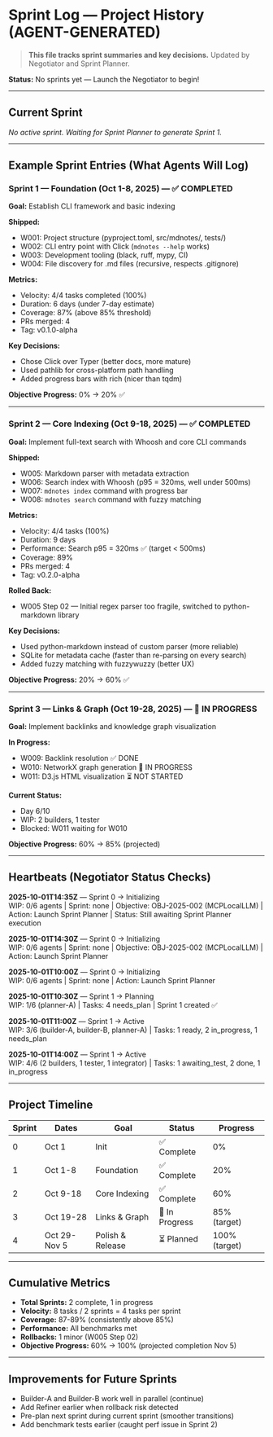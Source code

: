 # Sprint Log — Project History (AGENT-GENERATED)

> **This file tracks sprint summaries and key decisions.** Updated by Negotiator and Sprint Planner.

**Status:** No sprints yet — Launch the Negotiator to begin!

---

## Current Sprint
*No active sprint. Waiting for Sprint Planner to generate Sprint 1.*

---

## Example Sprint Entries (What Agents Will Log)

### Sprint 1 — Foundation (Oct 1-8, 2025) — ✅ COMPLETED
**Goal:** Establish CLI framework and basic indexing

**Shipped:**
- W001: Project structure (pyproject.toml, src/mdnotes/, tests/)
- W002: CLI entry point with Click (`mdnotes --help` works)
- W003: Development tooling (black, ruff, mypy, CI)
- W004: File discovery for .md files (recursive, respects .gitignore)

**Metrics:**
- Velocity: 4/4 tasks completed (100%)
- Duration: 6 days (under 7-day estimate)
- Coverage: 87% (above 85% threshold)
- PRs merged: 4
- Tag: v0.1.0-alpha

**Key Decisions:**
- Chose Click over Typer (better docs, more mature)
- Used pathlib for cross-platform path handling
- Added progress bars with rich (nicer than tqdm)

**Objective Progress:** 0% → 20% ✅

---

### Sprint 2 — Core Indexing (Oct 9-18, 2025) — ✅ COMPLETED
**Goal:** Implement full-text search with Whoosh and core CLI commands

**Shipped:**
- W005: Markdown parser with metadata extraction
- W006: Search index with Whoosh (p95 = 320ms, well under 500ms)
- W007: `mdnotes index` command with progress bar
- W008: `mdnotes search` command with fuzzy matching

**Metrics:**
- Velocity: 4/4 tasks (100%)
- Duration: 9 days
- Performance: Search p95 = 320ms ✅ (target < 500ms)
- Coverage: 89%
- PRs merged: 4
- Tag: v0.2.0-alpha

**Rolled Back:**
- W005 Step 02 — Initial regex parser too fragile, switched to python-markdown library

**Key Decisions:**
- Used python-markdown instead of custom parser (more reliable)
- SQLite for metadata cache (faster than re-parsing on every search)
- Added fuzzy matching with fuzzywuzzy (better UX)

**Objective Progress:** 20% → 60% ✅

---

### Sprint 3 — Links & Graph (Oct 19-28, 2025) — 🚧 IN PROGRESS
**Goal:** Implement backlinks and knowledge graph visualization

**In Progress:**
- W009: Backlink resolution ✅ DONE
- W010: NetworkX graph generation 🚧 IN PROGRESS
- W011: D3.js HTML visualization ⏳ NOT STARTED

**Current Status:**
- Day 6/10
- WIP: 2 builders, 1 tester
- Blocked: W011 waiting for W010

**Objective Progress:** 60% → 85% (projected)

---

## Heartbeats (Negotiator Status Checks)

**2025-10-01T14:35Z** — Sprint 0 → Initializing  
WIP: 0/6 agents | Sprint: none | Objective: OBJ-2025-002 (MCPLocalLLM) | Action: Launch Sprint Planner | Status: Still awaiting Sprint Planner execution

**2025-10-01T14:30Z** — Sprint 0 → Initializing  
WIP: 0/6 agents | Sprint: none | Objective: OBJ-2025-002 (MCPLocalLLM) | Action: Launch Sprint Planner

**2025-10-01T10:00Z** — Sprint 0 → Initializing  
WIP: 0/6 agents | Sprint: none | Action: Launch Sprint Planner

**2025-10-01T10:30Z** — Sprint 1 → Planning  
WIP: 1/6 (planner-A) | Tasks: 4 needs_plan | Sprint 1 created ✅

**2025-10-01T11:00Z** — Sprint 1 → Active  
WIP: 3/6 (builder-A, builder-B, planner-A) | Tasks: 1 ready, 2 in_progress, 1 needs_plan

**2025-10-01T14:00Z** — Sprint 1 → Active  
WIP: 4/6 (2 builders, 1 tester, 1 integrator) | Tasks: 1 awaiting_test, 2 done, 1 in_progress

---

## Project Timeline

| Sprint | Dates | Goal | Status | Progress |
|--------|-------|------|--------|----------|
| 0 | Oct 1 | Init | ✅ Complete | 0% |
| 1 | Oct 1-8 | Foundation | ✅ Complete | 20% |
| 2 | Oct 9-18 | Core Indexing | ✅ Complete | 60% |
| 3 | Oct 19-28 | Links & Graph | 🚧 In Progress | 85% (target) |
| 4 | Oct 29-Nov 5 | Polish & Release | ⏳ Planned | 100% (target) |

---

## Cumulative Metrics
- **Total Sprints:** 2 complete, 1 in progress
- **Velocity:** 8 tasks / 2 sprints = 4 tasks per sprint
- **Coverage:** 87-89% (consistently above 85%)
- **Performance:** All benchmarks met
- **Rollbacks:** 1 minor (W005 Step 02)
- **Objective Progress:** 60% → 100% (projected completion Nov 5)

---

## Improvements for Future Sprints
- Builder-A and Builder-B work well in parallel (continue)
- Add Refiner earlier when rollback risk detected
- Pre-plan next sprint during current sprint (smoother transitions)
- Add benchmark tests earlier (caught perf issue in Sprint 2)

